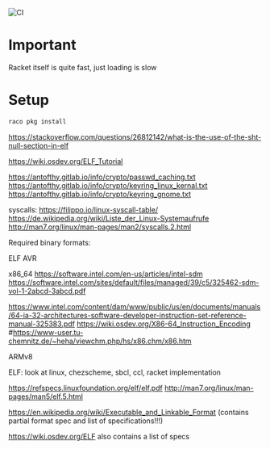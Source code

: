 ![CI](https://github.com/mohe2015/green-lisp/workflows/CI/badge.svg)

# Important

Racket itself is quite fast, just loading is slow

# Setup

```bash
raco pkg install
```



https://stackoverflow.com/questions/26812142/what-is-the-use-of-the-sht-null-section-in-elf


https://wiki.osdev.org/ELF_Tutorial

https://antofthy.gitlab.io/info/crypto/passwd_caching.txt
https://antofthy.gitlab.io/info/crypto/keyring_linux_kernal.txt
https://antofthy.gitlab.io/info/crypto/keyring_gnome.txt

syscalls:
https://filippo.io/linux-syscall-table/
https://de.wikipedia.org/wiki/Liste_der_Linux-Systemaufrufe
http://man7.org/linux/man-pages/man2/syscalls.2.html

Required binary formats:

ELF
AVR

x86_64
https://software.intel.com/en-us/articles/intel-sdm
https://software.intel.com/sites/default/files/managed/39/c5/325462-sdm-vol-1-2abcd-3abcd.pdf

https://www.intel.com/content/dam/www/public/us/en/documents/manuals/64-ia-32-architectures-software-developer-instruction-set-reference-manual-325383.pdf
https://wiki.osdev.org/X86-64_Instruction_Encoding
#https://www-user.tu-chemnitz.de/~heha/viewchm.php/hs/x86.chm/x86.htm

ARMv8

ELF:
look at linux, chezscheme, sbcl, ccl, racket implementation

https://refspecs.linuxfoundation.org/elf/elf.pdf
http://man7.org/linux/man-pages/man5/elf.5.html

https://en.wikipedia.org/wiki/Executable_and_Linkable_Format (contains partial format spec and list of specifications!!!)

https://wiki.osdev.org/ELF also contains a list of specs
